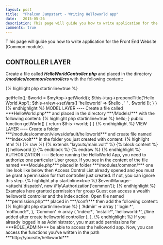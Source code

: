 ```yaml
---
layout: post
title:  "Phalcon Jumpstart - Writing Helloworld app"
date:   2015-05-26
description: This page will guide you how to write application for the Front End Website (Common module).
comments: true
---
```


<p class="intro">
    <span class="dropcap">T</span>
    his page will guide you how to write application for the Front End Website (Common module).
</p>

CONTROLLER LAYER
----
Create a file called ***HelloWorldController.php*** and placed in the directory ***/modules/common/controllers*** with the following content:

{% highlight php startinline=true %}
<?php
namespace Controller\Common;

class HelloworldController extends \Fly\BaseController
{
    public funtion initialize()
    {
        parent::initialize();
    }

    public function indexAction()
    {
        $myApp = new \Model\HelloWorld();
        $hello = $myApp->getHello();
        $world = $myApp->getWorld();

        $this->tag->prependTitle('Hello World App');
        $this->view->setVars([
            'helloworld' => $hello . ' ' . $world
        ]);
    }
}
{% endhighlight %}

MODEL LAYER
----
Create a file called ***HelloWorld.php*** and placed in the directory ***/Models/*** with the following content:

{% highlight php startinline=true %}
<?php
namespace Model;

class HelloWorld extends \Fly\BaseModel
{
    public $hello;
    public $world;

    public function initialize()
    {
        parent::initialize();
    }

    public function getHello()
    {
        return $this->hello;
    }

    public function getWorld()
    {
        return $this->world;
    }
}
{% endhighlight %}

VIEW LAYER
----
Create a folder ***/modules/common/views/default/helloworld*** and create file named ***index.volt*** in the folder you just created with content:

{% highlight html %}
{% raw %}
{% extends "layouts/main.volt" %}
{% block content %}
    {{ helloworld }}
{% endblock %}
{% endraw %}
{% endhighlight %}

AUTHORIZATION
----
Before running the HelloWorld App, you need to authorize one particular User group. If you see in the content of the file named ***Module.php*** placed in folder ***/modules/common/*** one line look like below then Access Control List already opened and you must be grant a permission for that controller just created. If not, you can ignore this step.

{% highlight php startinline=true %}
$eventManager->attach('dispatch', new \Fly\Authorization('common'));
{% endhighlight %}

Examples here granted permission for group Guest can access a wealth helloworld controller and the index action.
Open file named ***permission.php*** placed in ***/conf/*** then add the following content:

{% highlight php startinline=true %}
<?php

/**
 * Access Controll List (ACL) Config Variable for Core Framework
 * @var array
 */
define('ROLE_GUEST', 1);
define('ROLE_ADMIN', 5);
define('ROLE_MOD', 10);
define('ROLE_MEMBER', 15);

return [
    ROLE_GUEST => [
        'Admin' => array (
            'login:*',
            'notfound:*',
        ),
        'Common' => array (
            'index:*',
            'install:*',
            'helloworld:*', //line added after create helloworld controller
        ),
    ],
{% endhighlight %}

If you already logged in as Administrator, you must add permissions for ***ROLE_ADMIN*** be able to access the helloworld app.

Now, you can access the functions you've written in the path ***http://yoursite/helloworld***